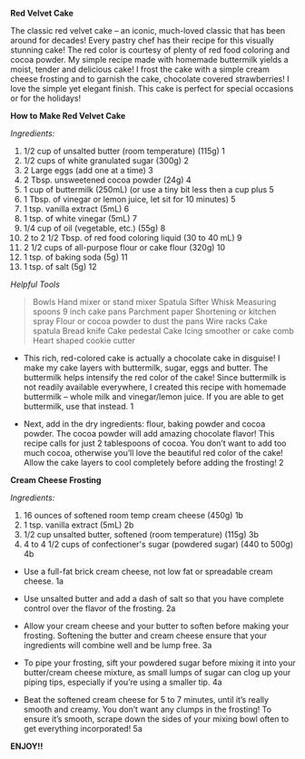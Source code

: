  **Red Velvet Cake**

The classic red velvet cake – an iconic, much-loved classic that has been around for decades! Every pastry chef has their recipe for this visually stunning cake! The red color is courtesy of plenty of red food coloring and cocoa powder. My simple recipe made with homemade buttermilk yields a moist, tender and delicious cake! I frost the cake with a simple cream cheese frosting and to garnish the cake, chocolate covered strawberries! I love the simple yet elegant finish. This cake is perfect for special occasions or for the holidays!

**How to Make Red Velvet Cake**

_Ingredients:_

1. 1/2 cup of unsalted butter (room temperature) (115g) 1
1. 1/2 cups of white granulated sugar (300g) 2
1. 2 Large eggs (add one at a time) 3
1. 2 Tbsp. unsweetened cocoa powder (24g) 4
1. 1 cup of buttermilk (250mL) (or use a tiny bit less then a cup plus 5
1. 1 Tbsp. of vinegar or lemon juice, let sit for 10 minutes) 5
1. 1 tsp. vanilla extract (5mL) 6
1. 1 tsp. of white vinegar (5mL) 7
1. 1/4 cup of oil (vegetable, etc.) (55g) 8
1. 2 to 2 1/2 Tbsp. of red food coloring liquid (30 to 40 mL) 9
1. 2 1/2 cups of all-purpose flour or cake flour (320g) 10
1. 1 tsp. of baking soda (5g) 11
1. 1 tsp. of salt (5g) 12


_Helpful Tools_

> Bowls
> Hand mixer or stand mixer
> Spatula
> Sifter
> Whisk
> Measuring spoons
> 9 inch cake pans
> Parchment paper 
> Shortening or kitchen spray
> Flour or cocoa powder to dust the pans
> Wire racks
> Cake spatula
> Bread knife
> Cake pedestal 
> Cake Icing smoother or cake comb 
> Heart shaped cookie cutter 

* This rich, red-colored cake is actually a chocolate cake in disguise! I make my cake layers with buttermilk, sugar, eggs and butter. The buttermilk helps intensify the red color of the cake! Since buttermilk is not readily available everywhere, I created this recipe with homemade buttermilk – whole milk and vinegar/lemon juice. If you are able to get buttermilk, use that instead. 1

* Next, add in the dry ingredients: flour, baking powder and cocoa powder. The cocoa powder will add amazing chocolate flavor! This recipe calls for just 2 tablespoons of cocoa. You don’t want to add too much cocoa, otherwise you’ll love the beautiful red color of the cake! Allow the cake layers to cool completely before adding the frosting! 2


**Cream Cheese Frosting**


_Ingredients:_

1. 16 ounces of softened room temp cream cheese (450g) 1b
1. 1 tsp. vanilla extract (5mL) 2b
1. 1/2 cup unsalted butter, softened (room temperature) (115g) 3b
1. 4 to 4 1/2 cups of confectioner's sugar (powdered sugar) (440 to 500g) 4b


* Use a full-fat brick cream cheese, not low fat or spreadable cream cheese. 1a

* Use unsalted butter and add a dash of salt so that you have complete control over the flavor of the frosting. 2a

* Allow your cream cheese and your butter to soften before making your frosting. Softening the butter and cream cheese ensure that your ingredients will combine well and be lump free. 3a

* To pipe your frosting, sift your powdered sugar before mixing it into your butter/cream cheese mixture, as small lumps of sugar can clog up your piping tips, especially if you’re using a smaller tip. 4a


* Beat the softened cream cheese for 5 to 7 minutes, until it’s really smooth and creamy. You don’t want any clumps in the frosting! To ensure it’s smooth, scrape down the sides of your mixing bowl often to get everything incorporated! 5a

**ENJOY!!**


